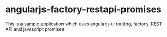 # angularjs-factory-restapi-promises
This is a sample application which uses angularjs ui routing, factory, REST API and javascript promises.
